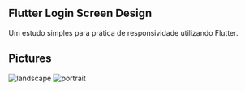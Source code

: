 
## Flutter Login Screen Design

Um estudo simples para prática de responsividade utilizando Flutter.

## Pictures

![landscape]()
![portrait]()
